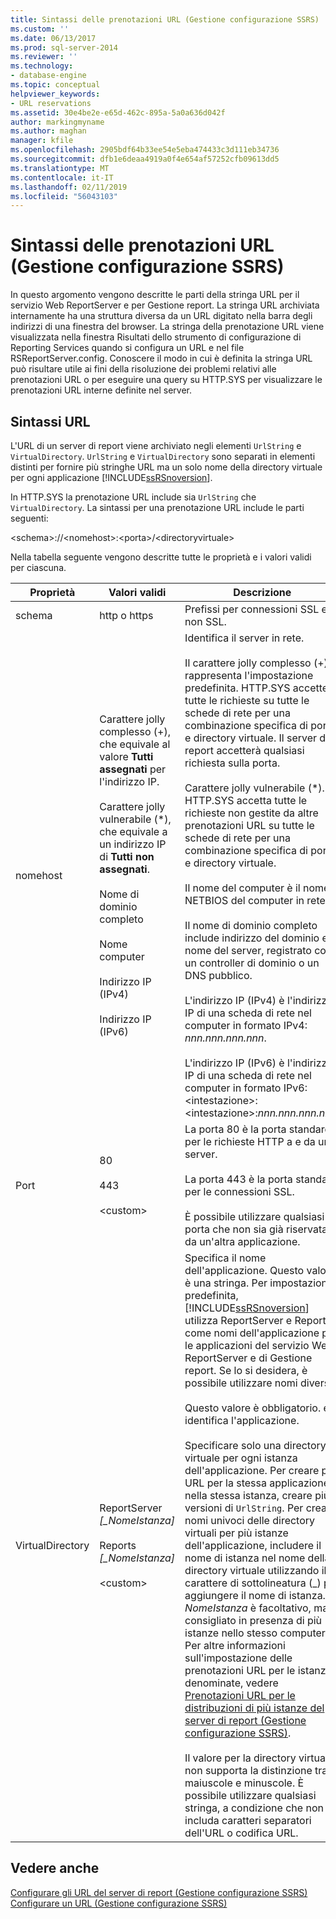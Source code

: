 ```yaml
---
title: Sintassi delle prenotazioni URL (Gestione configurazione SSRS) | Microsoft Docs
ms.custom: ''
ms.date: 06/13/2017
ms.prod: sql-server-2014
ms.reviewer: ''
ms.technology:
- database-engine
ms.topic: conceptual
helpviewer_keywords:
- URL reservations
ms.assetid: 30e4be2e-e65d-462c-895a-5a0a636d042f
author: markingmyname
ms.author: maghan
manager: kfile
ms.openlocfilehash: 2905bdf64b33ee54e5eba474433c3d111eb34736
ms.sourcegitcommit: dfb1e6deaa4919a0f4e654af57252cfb09613dd5
ms.translationtype: MT
ms.contentlocale: it-IT
ms.lasthandoff: 02/11/2019
ms.locfileid: "56043103"
---
```

# <a name="url-reservation-syntax--ssrs-configuration-manager"></a>Sintassi delle prenotazioni URL (Gestione configurazione SSRS)
  In questo argomento vengono descritte le parti della stringa URL per il servizio Web ReportServer e per Gestione report. La stringa URL archiviata internamente ha una struttura diversa da un URL digitato nella barra degli indirizzi di una finestra del browser. La stringa della prenotazione URL viene visualizzata nella finestra Risultati dello strumento di configurazione di Reporting Services quando si configura un URL e nel file RSReportServer.config. Conoscere il modo in cui è definita la stringa URL può risultare utile ai fini della risoluzione dei problemi relativi alle prenotazioni URL o per eseguire una query su HTTP.SYS per visualizzare le prenotazioni URL interne definite nel server.  
  
## <a name="url-syntax"></a>Sintassi URL  
 L'URL di un server di report viene archiviato negli elementi `UrlString` e `VirtualDirectory`. `UrlString` e `VirtualDirectory` sono separati in elementi distinti per fornire più stringhe URL ma un solo nome della directory virtuale per ogni applicazione [!INCLUDE[ssRSnoversion](../../includes/ssrsnoversion-md.md)].  
  
 In HTTP.SYS la prenotazione URL include sia `UrlString` che `VirtualDirectory`. La sintassi per una prenotazione URL include le parti seguenti:  
  
 \<schema>://\<nomehost>:\<porta>/\<directoryvirtuale>  
  
 Nella tabella seguente vengono descritte tutte le proprietà e i valori validi per ciascuna.  
  
|Proprietà|Valori validi|Descrizione|  
|--------------|------------------|-----------------|  
|schema|http o https|Prefissi per connessioni SSL e non SSL.|  
|nomehost|Carattere jolly complesso (+), che equivale al valore **Tutti assegnati** per l'indirizzo IP.<br /><br /> Carattere jolly vulnerabile (\*), che equivale a un indirizzo IP di **Tutti non assegnati**.<br /><br /> Nome di dominio completo<br /><br /> Nome computer<br /><br /> Indirizzo IP (IPv4)<br /><br /> Indirizzo IP (IPv6)|Identifica il server in rete.<br /><br /> Il carattere jolly complesso (+) rappresenta l'impostazione predefinita. HTTP.SYS accetterà tutte le richieste su tutte le schede di rete per una combinazione specifica di porta e directory virtuale. Il server di report accetterà qualsiasi richiesta sulla porta.<br /><br /> Carattere jolly vulnerabile (\*). HTTP.SYS accetta tutte le richieste non gestite da altre prenotazioni URL su tutte le schede di rete per una combinazione specifica di porta e directory virtuale.<br /><br /> Il nome del computer è il nome NETBIOS del computer in rete.<br /><br /> Il nome di dominio completo include indirizzo del dominio e il nome del server, registrato con un controller di dominio o un DNS pubblico.<br /><br /> L'indirizzo IP (IPv4) è l'indirizzo IP di una scheda di rete nel computer in formato IPv4: *nnn.nnn.nnn.nnn*.<br /><br /> L'indirizzo IP (IPv6) è l'indirizzo IP di una scheda di rete nel computer in formato IPv6: \<intestazione>:\<intestazione>:*nnn.nnn.nnn.nnn*.|  
|Port|80<br /><br /> 443<br /><br /> \<custom>|La porta 80 è la porta standard per le richieste HTTP a e da un server.<br /><br /> La porta 443 è la porta standard per le connessioni SSL.<br /><br /> È possibile utilizzare qualsiasi porta che non sia già riservata da un'altra applicazione.|  
|VirtualDirectory|ReportServer *[_NomeIstanza]*<br /><br /> Reports *[_NomeIstanza]*<br /><br /> \<custom>|Specifica il nome dell'applicazione. Questo valore è una stringa. Per impostazione predefinita, [!INCLUDE[ssRSnoversion](../../includes/ssrsnoversion-md.md)] utilizza ReportServer e Report come nomi dell'applicazione per le applicazioni del servizio Web ReportServer e di Gestione report. Se lo si desidera, è possibile utilizzare nomi diversi.<br /><br /> Questo valore è obbligatorio. e identifica l'applicazione.<br /><br /> Specificare solo una directory virtuale per ogni istanza dell'applicazione. Per creare più URL per la stessa applicazione nella stessa istanza, creare più versioni di `UrlString`. Per creare nomi univoci delle directory virtuali per più istanze dell'applicazione, includere il nome di istanza nel nome della directory virtuale utilizzando il carattere di sottolineatura (_) per aggiungere il nome di istanza. *NomeIstanza* è facoltativo, ma è consigliato in presenza di più istanze nello stesso computer. Per altre informazioni sull'impostazione delle prenotazioni URL per le istanze denominate, vedere [Prenotazioni URL per le distribuzioni di più istanze del server di report &#40;Gestione configurazione SSRS&#41;](url-reservations-for-multi-instance-report-server-deployments.md).<br /><br /> Il valore per la directory virtuale non supporta la distinzione tra maiuscole e minuscole. È possibile utilizzare qualsiasi stringa, a condizione che non includa caratteri separatori dell'URL o codifica URL.|  
  
## <a name="see-also"></a>Vedere anche  
 [Configurare gli URL del server di report &#40;Gestione configurazione SSRS&#41;](configure-report-server-urls-ssrs-configuration-manager.md)   
 [Configurare un URL &#40;Gestione configurazione SSRS&#41;](configure-a-url-ssrs-configuration-manager.md)  
  
  
